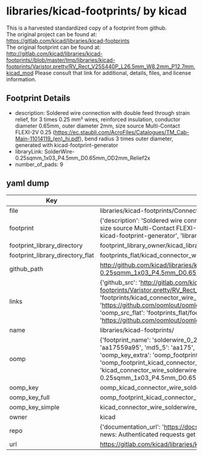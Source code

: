 # libraries/kicad-footprints/ by kicad  
This is a harvested standardized copy of a footprint from github.  
The original project can be found at:  
https://gitlab.com/kicad/libraries/kicad-footprints  
The original footprint can be found at:
http://gitlab.com/kicad/libraries/kicad-footprints//blob/master/tmp/libraries/kicad-footprints/Varistor.pretty/RV_Rect_V25S440P_L26.5mm_W8.2mm_P12.7mm.kicad_mod
Please consult that link for additional, details, files, and license information.  
## Footprint Details
* description: Soldered wire connection with double feed through strain relief, for 3 times 0.25 mm² wires, reinforced insulation, conductor diameter 0.65mm, outer diameter 2mm, size source Multi-Contact FLEXI-2V 0.25 (https://ec.staubli.com/AcroFiles/Catalogues/TM_Cab-Main-11014119_(en)_hi.pdf), bend radius 3 times outer diameter, generated with kicad-footprint-generator  
* libraryLink: SolderWire-0.25sqmm_1x03_P4.5mm_D0.65mm_OD2mm_Relief2x  
* number_of_pads: 9  
## yaml dump  
| Key | Value |  
| --- | --- |  
| file | libraries/kicad-footprints/Connector_Wire.pretty/SolderWire-0.25sqmm_1x03_P4.5mm_D0.65mm_OD2mm_Relief2x.kicad_mod |  
| footprint | {'description': 'Soldered wire connection with double feed through strain relief, for 3 times 0.25 mm² wires, reinforced insulation, conductor diameter 0.65mm, outer diameter 2mm, size source Multi-Contact FLEXI-2V 0.25 (https://ec.staubli.com/AcroFiles/Catalogues/TM_Cab-Main-11014119_(en)_hi.pdf), bend radius 3 times outer diameter, generated with kicad-footprint-generator', 'libraryLink': 'SolderWire-0.25sqmm_1x03_P4.5mm_D0.65mm_OD2mm_Relief2x', 'number_of_pads': 9} |  
| footprint_library_directory | footprint_library_owner/kicad_libraries/kicad-footprints/ |  
| footprint_library_directory_flat | footprints_flat/kicad_connector_wire_solderwire_0_25sqmm_1x03_p4_5mm_d0_65mm_od2mm_relief2x/working |  
| github_path | http://github.com/kicad/libraries/kicad-footprints//blob/master/tmp/libraries/kicad-footprints/Connector_Wire.pretty/SolderWire-0.25sqmm_1x03_P4.5mm_D0.65mm_OD2mm_Relief2x.kicad_mod |  
| links | {'github_src': 'http://gitlab.com/kicad/libraries/kicad-footprints//blob/master/tmp/libraries/kicad-footprints/Varistor.pretty/RV_Rect_V25S440P_L26.5mm_W8.2mm_P12.7mm.kicad_mod', 'github_src_repo': 'https://gitlab.com/kicad/libraries/kicad-footprints', 'oomp_bot': 'footprints/kicad_connector_wire_solderwire_0_25sqmm_1x03_p4_5mm_d0_65mm_od2mm_relief2x/working', 'oomp_bot_github': 'https://github.com/oomlout/oomlout_oomp_footprint_bot/tree/main/footprints/kicad_connector_wire_solderwire_0_25sqmm_1x03_p4_5mm_d0_65mm_od2mm_relief2x/working', 'oomp_src_flat': 'footprints_flat/footprints_flat/kicad_connector_wire_solderwire_0_25sqmm_1x03_p4_5mm_d0_65mm_od2mm_relief2x/working', 'oomp_src_flat_github': 'https://github.com/oomlout/oomlout_oomp_footprint_src/tree/main/footprints_flat/kicad_connector_wire_solderwire_0_25sqmm_1x03_p4_5mm_d0_65mm_od2mm_relief2x/working'} |  
| name | libraries/kicad-footprints/ |  
| oomp | {'footprint_name': 'solderwire_0_25sqmm_1x03_p4_5mm_d0_65mm_od2mm_relief2x', 'library_name': 'connector_wire', 'md5': 'aa17559a95dce0db9e0b25fe5b3ba981', 'md5_10': 'aa17559a95', 'md5_5': 'aa175', 'md5_6': 'aa1755', 'oomp_key': 'oomp_kicad_connector_wire_solderwire_0_25sqmm_1x03_p4_5mm_d0_65mm_od2mm_relief2x', 'oomp_key_extra': 'oomp_footprint_kicad_connector_wire_solderwire_0_25sqmm_1x03_p4_5mm_d0_65mm_od2mm_relief2x', 'oomp_key_full': 'oomp_footprint_kicad_connector_wire_solderwire_0_25sqmm_1x03_p4_5mm_d0_65mm_od2mm_relief2x_aa1755', 'oomp_key_simple': 'kicad_connector_wire_solderwire_0_25sqmm_1x03_p4_5mm_d0_65mm_od2mm_relief2x', 'original_filename': 'libraries/kicad-footprints/Connector_Wire.pretty/SolderWire-0.25sqmm_1x03_P4.5mm_D0.65mm_OD2mm_Relief2x.kicad_mod', 'owner_name': 'kicad'} |  
| oomp_key | oomp_kicad_connector_wire_solderwire_0_25sqmm_1x03_p4_5mm_d0_65mm_od2mm_relief2x |  
| oomp_key_full | oomp_footprint_kicad_connector_wire_solderwire_0_25sqmm_1x03_p4_5mm_d0_65mm_od2mm_relief2x |  
| oomp_key_simple | kicad_connector_wire_solderwire_0_25sqmm_1x03_p4_5mm_d0_65mm_od2mm_relief2x |  
| owner | kicad |  
| repo | {'documentation_url': 'https://docs.github.com/rest/overview/resources-in-the-rest-api#rate-limiting', 'message': "API rate limit exceeded for 84.66.173.59. (But here's the good news: Authenticated requests get a higher rate limit. Check out the documentation for more details.)"} |  
| url | https://gitlab.com/kicad/libraries/kicad-footprints |  

